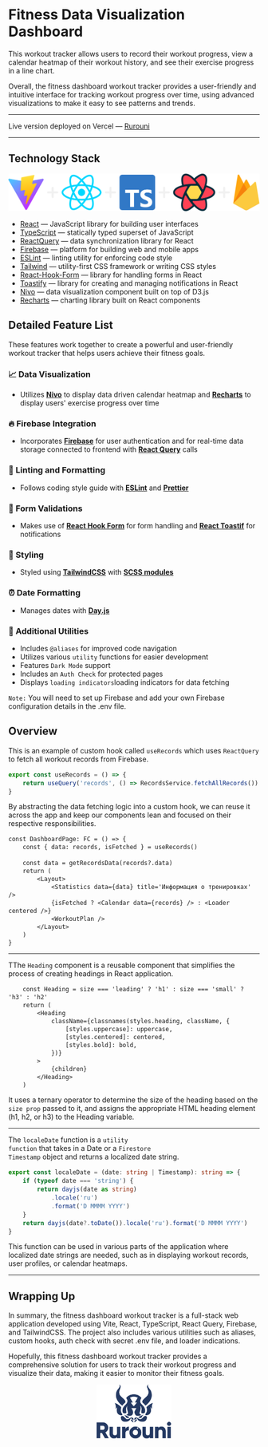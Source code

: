 # Fitness Data Visualization Dashboard

This workout tracker allows users to record their workout progress, view a calendar heatmap of their workout history, and see their exercise progress in a line chart.

Overall, the fitness dashboard workout tracker provides a user-friendly and intuitive interface for tracking workout progress over time, using advanced visualizations to make it easy to see patterns and trends.

---

Live version deployed on Vercel — [Rurouni](https://rurouni.vercel.app/)

---

## Technology Stack

<p align="center">
<img src='/src/assets/images/readme/techstack.png' width='650'/>
</p>

- [React](https://reactjs.org/) — JavaScript library for building user interfaces
- [TypeScript](https://www.typescriptlang.org/) — statically typed superset of JavaScript
- [ReactQuery](https://react-query-v3.tanstack.com/) — data synchronization library for React
- [Firebase](https://firebase.google.com/) — platform for building web and mobile apps
- [ESLint](https://eslint.org/) — linting utility for enforcing code style
- [Tailwind](https://tailwindcss.com/) — utility-first CSS framework or writing CSS styles
- [React-Hook-Form](https://react-hook-form.com/) — library for handling forms in React
- [Toastify](https://fkhadra.github.io/react-toastify/introduction) — library for creating and managing notifications in React
- [Nivo](https://nivo.rocks/) — data visualization component built on top of D3.js
- [Recharts](https://recharts.org/en-US/) — charting library built on React components

## Detailed Feature List

These features work together to create a powerful and user-friendly workout tracker that helps users achieve their fitness goals.

### 📈 Data Visualization

- Utilizes <ins>**Nivo**</ins> to display data driven calendar heatmap and <ins>**Recharts**</ins> to display users' exercise progress over time

### 🔥 Firebase Integration 

- Incorporates <ins>**Firebase**</ins> for user authentication and for real-time data storage connected to frontend with <ins>**React Query**</ins> calls

### 🧾 Linting and Formatting 

- Follows coding style guide with <ins>**ESLint**</ins> and <ins>**Prettier**</ins>

### 🍞 Form Validations

- Makes use of <ins>**React Hook Form**</ins> for form handling and <ins>**React Toastif**</ins> for notifications

### 🎨 Styling

- Styled using <ins>**TailwindCSS**</ins> with <ins>**SCSS modules**</ins>

### ⏰ Date Formatting

- Manages dates with <ins>**Day.js**</ins>

### 🌟 Additional Utilities

- Includes <code>@aliases</code> for improved code navigation
- Utilizes various <code>utility</code> functions for easier development
- Features <code>Dark Mode</code> support
- Includes an <code>Auth Check</code> for protected pages
- Displays <code>loading indicators</code>loading indicators for data fetching

<code>Note:</code> You will need to set up Firebase and add your own Firebase configuration details in the .env file.

## Overview

This is an example of custom hook called <code>useRecords</code>  which uses <code>ReactQuery</code> to fetch all workout records from Firebase.

```ts
export const useRecords = () => {
	return useQuery('records', () => RecordsService.fetchAllRecords())
}
```

By abstracting the data fetching logic into a custom hook, we can reuse it across the app and keep our components lean and focused on their respective responsibilities.

```tsx
const DashboardPage: FC = () => {
	const { data: records, isFetched } = useRecords()

	const data = getRecordsData(records?.data)
	return (
		<Layout>
			<Statistics data={data} title='Информация о тренировках' />
			{isFetched ? <Calendar data={records} /> : <Loader centered />}
			<WorkoutPlan />
		</Layout>
	)
}
```

---

TThe <code>Heading</code> component is a reusable component that simplifies the process of creating headings in React application.

```tsx
	const Heading = size === 'leading' ? 'h1' : size === 'small' ? 'h3' : 'h2'
	return (
		<Heading
			className={classnames(styles.heading, className, {
				[styles.uppercase]: uppercase,
				[styles.centered]: centered,
				[styles.bold]: bold,
			})}
		>
			{children}
		</Heading>
	)
```

It uses a ternary operator to determine the size of the heading based on the <code>size prop</code> passed to it, and assigns the appropriate HTML heading element (h1, h2, or h3) to the Heading variable.

---

The <code>localeDate</code> function is a <code>utility function</code> that takes in a Date or a <code>Firestore Timestamp</code> object and returns a localized date string.

```ts
export const localeDate = (date: string | Timestamp): string => {
	if (typeof date === 'string') {
		return dayjs(date as string)
			.locale('ru')
			.format('D MMMM YYYY')
	}
	return dayjs(date?.toDate()).locale('ru').format('D MMMM YYYY')
}
```

This function can be used in various parts of the application where localized date strings are needed, such as in displaying workout records, user profiles, or calendar heatmaps.


---


## Wrapping Up

In summary, the fitness dashboard workout tracker is a full-stack web application developed using Vite, React, TypeScript, React Query, Firebase, and TailwindCSS. The project also includes various utilities such as aliases, custom hooks, auth check with secret .env file, and loader indications.

Hopefully, this fitness dashboard workout tracker provides a comprehensive solution for users to track their workout progress and visualize their data, making it easier to monitor their fitness goals.

<p align="center">
<img src='/src/assets/images/logo-vertical.svg' width='150'/>
</p>
